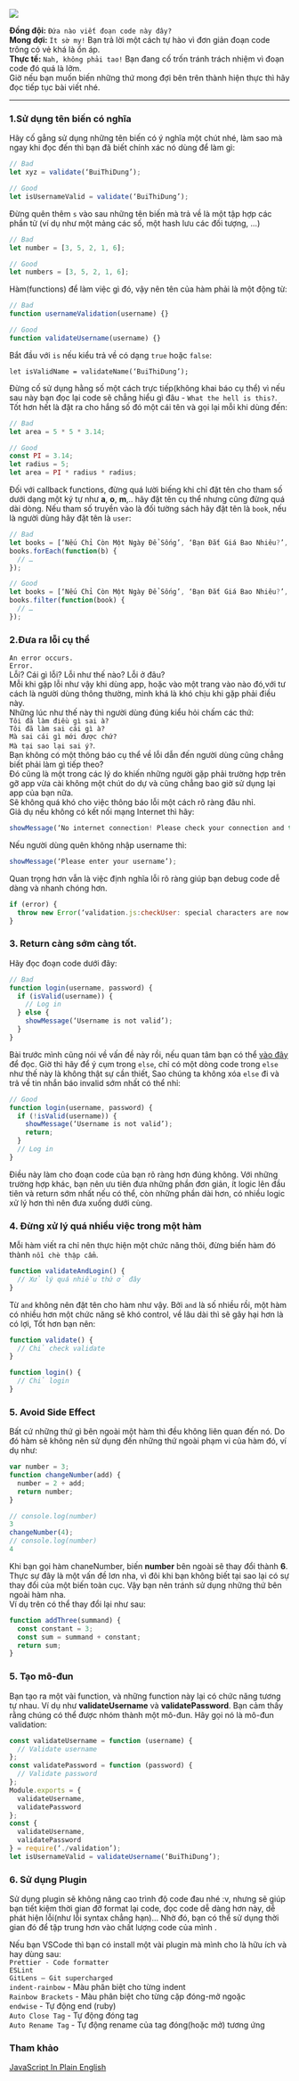 ![](https://images.viblo.asia/63ddca92-1c39-4170-b471-4030340aab02.jpg)

**Đồng đội:** `Đứa nào viết đoạn code này đây?`<br>
**Mong đợi:** `Ít sờ my!` Bạn trả lời một cách tự hào vì đơn giản đoạn code trông có vẻ khá là ổn áp.<br>
**Thực tế:** `Nah, không phải tao!` Bạn đang cố trốn tránh trách nhiệm vì đoạn code đó quá là lởm.<br>
Giờ nếu bạn muốn biến những thứ mong đợi bên trên thành hiện thực thì hãy đọc tiếp tục bài viết nhé.<br/>

-----
### 1.Sử dụng tên biến có nghĩa
Hãy cố gẳng sử dụng những tên biến có ý nghĩa một chút nhé, làm sao mà ngay khi đọc đến thì bạn đã biết chính xác nó dùng để làm gì:
```javascript
// Bad
let xyz = validate(‘BuiThiDung’);

// Good
let isUsernameValid = validate(‘BuiThiDung’);
```
Đừng quên thêm `s` vào sau những tên biến mà trả về là một tập hợp các phần tử (ví dụ như một mảng các số, một hash lưu các đối tượng, ...)
```javascript
// Bad
let number = [3, 5, 2, 1, 6];

// Good
let numbers = [3, 5, 2, 1, 6];
```
Hàm(functions) để làm việc gì đó, vậy nên tên của hàm phải là một động từ:
```javascript
// Bad
function usernameValidation(username) {}

// Good
function validateUsername(username) {}
```
Bắt đầu với `is` nếu kiểu trả về có dạng `true` hoặc `false`:
```javscript
let isValidName = validateName(‘BuiThiDung’);
```
Đừng cố sử dụng hằng số một cách trực tiếp(không khai báo cụ thể) vì nếu sau này bạn đọc lại code sẽ chẳng hiểu gì đâu - `What the hell is this?`. Tốt hơn hết là đặt ra cho hắng số đó một cái tên và gọi lại mỗi khi dùng đến:
```javascript
// Bad
let area = 5 * 5 * 3.14;

// Good
const PI = 3.14;
let radius = 5;
let area = PI * radius * radius;
```
Đối với callback functions, đừng quá lười biếng khi chỉ đặt tên cho tham số dưới dạng một ký tự như **a**, **o**, **m**,.. hãy đặt tên cụ thể nhưng cũng đừng quá dài dòng. Nếu tham số truyền vào là đối tường sách hãy đặt tên là `book`, nếu là người dùng hãy đặt tên là `user`:
```javascript
// Bad
let books = [‘Nếu Chỉ Còn Một Ngày Để Sống’, ‘Bạn Đắt Giá Bao Nhiêu?’, ‘Nhà Giả Kim’];
books.forEach(function(b) {
  // …
});

// Good
let books = [‘Nếu Chỉ Còn Một Ngày Để Sống’, ‘Bạn Đắt Giá Bao Nhiêu?’, ‘Nhà Giả Kim’];
books.filter(function(book) {
  // …
});
```

### 2.Đưa ra lỗi cụ thể
`An error occurs.`<br/>
`Error.`<br/>
Lỗi? Cái gì lỗi? Lỗi như thế nào? Lỗi ở đâu?<br/>
Mỗi khi gặp lỗi như vậy khi dùng app, hoặc vào một trang vào nào đó,với tư cách là người dùng thông thường, mình khá là khó chịu khi gặp phải điều này. <br/>
Những lúc như thế này thì người dùng đúng kiểu hỏi chấm các thứ: <br/>`Tôi đã làm điều gì sai à?` <br/>`Tôi đã làm sai cái gì à?`<br/> `Mà sai cái gì mới được chứ?` <br>`Mà tại sao lại sai ý?`.<br>
Bạn không có một thông báo cụ thể về lỗi dẫn đến người dùng cũng chẳng biết phải làm gì tiếp theo? <br/>
Đó cũng là một trong các lý do khiến những người gặp phải trường hợp trên gỡ app vừa cài không một chút do dự và cũng chẳng bao giờ sử dụng lại app của bạn nữa.<br/>
Sẽ không quá khó cho việc thông báo lỗi một cách rõ ràng đâu nhỉ.<br/>
Giả dụ nếu không có kết nối mạng Internet thì hãy:
```javascript
showMessage(‘No internet connection! Please check your connection and try again!’);
```
Nếu người dùng quên không nhập username thì:
```javascript
showMessage(‘Please enter your username’);
```
Quan trọng hơn vẫn là việc định nghĩa lỗi rõ ràng giúp bạn debug code dễ dàng và nhanh chóng hơn.
```javascript
if (error) {
  throw new Error(‘validation.js:checkUser: special characters are now allowed’);
}
```

### 3. Return càng sớm càng tốt.
Hãy đọc đoạn code dưới đây:
```javascript
// Bad
function login(username, password) {
  if (isValid(username)) {
    // Log in
  } else {
    showMessage(‘Username is not valid’);
  }
}
```
Bài trước mình cũng nói về vấn đề này rồi, nếu quan tâm bạn có thể [vào đây](https://viblo.asia/p/lam-the-nao-de-tranh-su-dung-else-khi-code-maGK7J2e5j2) để đọc. Giờ thì hãy để ý cụm trong `else`, chỉ có một dòng code trong `else` như thế này là không thật sự cần thiết, Sao chúng ta không xóa `else` đi và trả về tin nhắn báo invalid sớm nhất có thể nhỉ:
```javascript
// Good
function login(username, password) {
  if (!isValid(username)) {
    showMessage(‘Username is not valid’);
    return;
  }
  // Log in
}
```
Điều này làm cho đoạn code của bạn rõ ràng hơn đúng không. Với những trường hợp khác, bạn nên ưu tiên đưa những phần đơn giản, ít logic lên đầu tiên và return sớm nhất nếu có thể, còn những phần dài hơn, có nhiều logic xử lý hơn thì nên đưa xuống dưới cùng.
### 4. Đừng xử lý quá nhiều việc trong một hàm
Mỗi hàm viết ra chỉ nên thực hiện một chức năng thôi, đừng biến hàm đó thành `nồi chè thập cẩm`.
```javascript
function validateAndLogin() {
  // Xử lý quá nhiều thứ ở đây
}
```
Từ `and` không nên đặt tên cho hàm như vậy. Bởi `and` là số nhiều rồi, một hàm có nhiều hơn một chức năng sẽ khó control, về lâu dài thì sẽ gây hại hơn là có lợi, Tốt hơn bạn nên:
```javascript
function validate() {
  // Chỉ check validate
}

function login() {
  // Chỉ login
}
```
### 5. Avoid Side Effect
Bất cứ những thứ gì bên ngoài một hàm thì đều không liên quan đến nó. Do đó hàm sẽ không nên sử dụng đến những thứ ngoài phạm vi của hàm đó, ví dụ như:
```javascript
var number = 3;
function changeNumber(add) {
  number = 2 + add;
  return number;
}

// console.log(number)
3
changeNumber(4);
// console.log(number)
4
```
Khi bạn gọi hàm chaneNumber, biến **number** bên ngoài sẽ thay đổi thành **6**. Thực sự đây là một vấn đề lơn nha, vì đôi khi bạn không biết tại sao lại có sự thay đổi của một biến toàn cục. Vậy bạn nên tránh sử dụng những thứ bên ngoài hàm nha.<br/>
Ví dụ trên có thể thay đổi lại như sau:
```javascript
function addThree(summand) {
  const constant = 3;
  const sum = summand + constant;
  return sum;
}
```
### 5. Tạo mô-đun
Bạn tạo ra một vài function, và những function này lại có chức năng tương tự nhau. Ví dụ như **validateUsername** và **validatePassword**. Bạn cảm thấy rằng chúng có thể được nhóm thành một mô-đun. Hãy gọi nó là mô-đun validation:
```javascript
const validateUsername = function (username) {
  // Validate username
};
const validatePassword = function (password) {
  // Validate password
};
Module.exports = {
  validateUsername,
  validatePassword
};
const { 
  validateUsername,
  validatePassword
} = require(‘./validation’);
let isUsernameValid = validateUsername(‘BuiThiDung’);
```
### 6. Sử dụng Plugin
Sử dụng plugin sẽ không nâng cao trình độ code đau nhé :v, nhưng sẽ giúp bạn tiết kiệm thời gian đỡ format lại code, đọc code dễ dàng hơn này, dễ phát hiện lỗi(như lỗi syntax chẳng hạn)... Nhờ đó, bạn có thể sử dụng thời gian đó để tập trung hơn vào chất lượng code của mình .<br>

Nếu bạn  VSCode thì bạn có install một vài plugin mà mình cho là hữu ích và hay dùng sau:<br/>
`Prettier - Code formatter`<br>
`ESLint`<br>
`GitLens — Git supercharged`<br>
`indent-rainbow` - Màu phân biệt cho từng indent<br>
`Rainbow Brackets` - Màu phân biệt cho từng cặp đóng-mở ngoặc<br>
`endwise` - Tự động end (ruby)<br>
`Auto Close Tag` - Tự động đóng tag<br>
`Auto Rename Tag` - Tự động rename của tag đóng(hoặc mở) tương ứng<br>
### Tham khảo
[JavaScript In Plain English](https://medium.com/javascript-in-plain-english/who-else-wants-to-write-clean-javascript-code-ff4f7896e6bd)